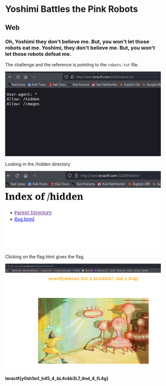 # Yoshimi Battles the Pink Robots

## Web

### Oh, Yoshimi they don't believe me.  But, you won't let those robots eat me.  Yoshimi, they don't believe me.  But, you won't let those robots defeat me.

The challenge and the reference is pointing to the `robots.txt` file.

![robots](./robots.png)

Looking in the /hidden directory

![hidden](./hidden.png)

Clicking on the flag.html gives the flag.

![flag](./flag.png)


**teractf{y0sh1m1_h45_4_bL4ckb3L7_4nd_4_fL4g}**
